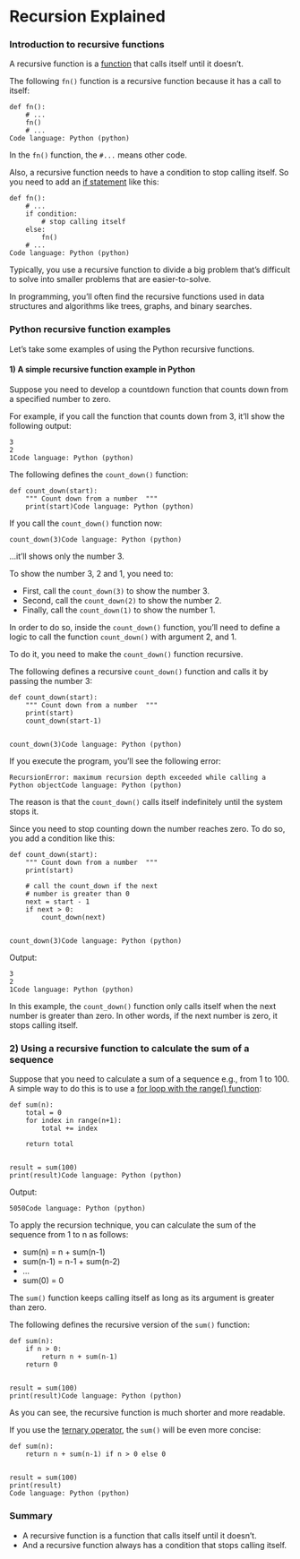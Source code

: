 # Recursion Explained

### Introduction to recursive functions

A recursive function is a [function](https://www.pythontutorial.net/python-basics/python-functions/) that calls itself until it doesn’t.

The following `fn()` function is a recursive function because it has a call to itself:

    def fn():
        # ...
        fn()
        # ...
    Code language: Python (python)

In the `fn()` function, the `#...` means other code.

Also, a recursive function needs to have a condition to stop calling itself. So you need to add an [if statement](https://www.pythontutorial.net/python-basics/python-if/) like this:

    def fn():
        # ...
        if condition:
            # stop calling itself
        else:
            fn()
        # ...
    Code language: Python (python)

Typically, you use a recursive function to divide a big problem that’s difficult to solve into smaller problems that are easier-to-solve.

In programming, you’ll often find the recursive functions used in data structures and algorithms like trees, graphs, and binary searches.

### Python recursive function examples

Let’s take some examples of using the Python recursive functions.

#### 1) A simple recursive function example in Python

Suppose you need to develop a countdown function that counts down from a specified number to zero.

For example, if you call the function that counts down from 3, it’ll show the following output:

    3
    2
    1Code language: Python (python)

The following defines the `count_down()` function:

    def count_down(start):
        """ Count down from a number  """
        print(start)Code language: Python (python)

If you call the `count_down()` function now:

    count_down(3)Code language: Python (python)

…it’ll shows only the number 3.

To show the number 3, 2 and 1, you need to:

- First, call the `count_down(3)` to show the number 3.
- Second, call the `count_down(2)` to show the number 2.
- Finally, call the `count_down(1)` to show the number 1.

In order to do so, inside the `count_down()` function, you’ll need to define a logic to call the function `count_down()` with argument 2, and 1.

To do it, you need to make the `count_down()` function recursive.

The following defines a recursive `count_down()` function and calls it by passing the number 3:

    def count_down(start):
        """ Count down from a number  """
        print(start)
        count_down(start-1)


    count_down(3)Code language: Python (python)

If you execute the program, you’ll see the following error:

    RecursionError: maximum recursion depth exceeded while calling a Python objectCode language: Python (python)

The reason is that the `count_down()` calls itself indefinitely until the system stops it.

Since you need to stop counting down the number reaches zero. To do so, you add a condition like this:

    def count_down(start):
        """ Count down from a number  """
        print(start)

        # call the count_down if the next
        # number is greater than 0
        next = start - 1
        if next > 0:
            count_down(next)


    count_down(3)Code language: Python (python)

Output:

    3
    2
    1Code language: Python (python)

In this example, the `count_down()` function only calls itself when the next number is greater than zero. In other words, if the next number is zero, it stops calling itself.

### 2) Using a recursive function to calculate the sum of a sequence

Suppose that you need to calculate a sum of a sequence e.g., from 1 to 100. A simple way to do this is to use a [for loop with the range() function](https://www.pythontutorial.net/python-basics/python-for-range/):

    def sum(n):
        total = 0
        for index in range(n+1):
            total += index

        return total


    result = sum(100)
    print(result)Code language: Python (python)

Output:

    5050Code language: Python (python)

To apply the recursion technique, you can calculate the sum of the sequence from 1 to n as follows:

- sum(n) = n + sum(n-1)
- sum(n-1) = n-1 + sum(n-2)
- …
- sum(0) = 0

The `sum()` function keeps calling itself as long as its argument is greater than zero.

The following defines the recursive version of the `sum()` function:

    def sum(n):
        if n > 0:
            return n + sum(n-1)
        return 0


    result = sum(100)
    print(result)Code language: Python (python)

As you can see, the recursive function is much shorter and more readable.

If you use the [ternary operator](https://www.pythontutorial.net/python-basics/python-ternary-operator/), the `sum()` will be even more concise:

    def sum(n):
        return n + sum(n-1) if n > 0 else 0


    result = sum(100)
    print(result)
    Code language: Python (python)

### Summary

- A recursive function is a function that calls itself until it doesn’t.
- And a recursive function always has a condition that stops calling itself.
